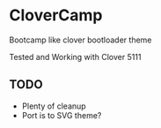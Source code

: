 # CloverCamp
Bootcamp like clover bootloader theme

Tested and Working with Clover 5111

## TODO 
- Plenty of cleanup
- Port is to SVG theme?

